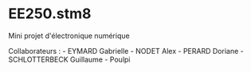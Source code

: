 EE250.stm8
=====

Mini projet d'électronique numérique

Collaborateurs : 
    - EYMARD Gabrielle
    - NODET Alex
    - PERARD Doriane
    - SCHLOTTERBECK Guillaume
    - Poulpi
